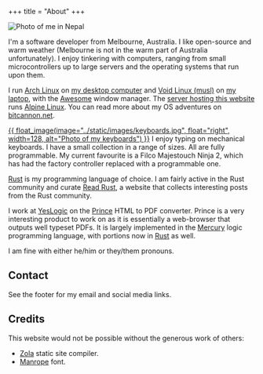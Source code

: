 +++
title = "About"
+++

![Photo of me in Nepal](../images/Photo%20of%20Wesley%20Moore.jpg)

I'm a software developer from Melbourne, Australia. I like open-source and warm
weather (Melbourne is not in the warm part of Australia unfortunately). I enjoy
tinkering with computers, ranging from small microcontrollers up to large
servers and the operating systems that run upon them.

I run [Arch Linux] on [my desktop computer][my desktop] and [Void
Linux (musl)][Void Linux] on [my laptop], with the [Awesome] window manager.
The [server hosting this website][my server] runs [Alpine Linux].
You can read more about my OS adventures on [bitcannon.net].

[{{ float_image(image="../static/images/keyboards.jpg", float="right", width=128, alt="Photo of my keyboards") }}](../images/keyboards.jpg)
I enjoy typing on mechanical keyboards. I have a small collection in a range of
sizes. All are fully programmable. My current favourite is a Filco Majestouch
Ninja 2, which has had the factory controller replaced with a programmable one.

[Rust] is my programming language of choice. I am fairly active in the Rust
community and curate [Read Rust], a website that collects interesting posts
from the Rust community.

I work at [YesLogic] on the [Prince] HTML to PDF converter. Prince is a very
interesting product to work on as it is essentially a web-browser that outputs
well typeset PDFs. It is largely implemented in the [Mercury] logic programming
language, with portions now in [Rust] as well.

I am fine with either he/him or they/them pronouns.

[Alpine Linux]: https://alpinelinux.org/
[Arch Linux]: https://www.archlinux.org/
[Awesome]: https://awesomewm.org/
[bitcannon.net]: https://bitcannon.net/
[Mercury]: http://www.mercurylang.org/
[my desktop]: https://bitcannon.net/page/ryzen9-pc/
[my laptop]: https://bitcannon.net/post/huawei-matebook-x-pro-void-linux/
[my server]: https://www.wezm.net/technical/2019/02/alpine-linux-docker-infrastructure/
[Prince]: https://www.princexml.com/
[Read Rust]: https://readrust.net/
[Rust]: https://www.rust-lang.org/
[Void Linux]: https://voidlinux.org/
[YesLogic]: https://yeslogic.com/

## Contact

See the footer for my email and social media links.

## Credits

This website would not be possible without the generous work of others:

* [Zola](https://www.getzola.org/) static site compiler.
* [Manrope](https://manropefont.com/) font.
